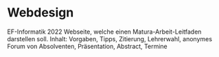 # Webdesign
EF-Informatik 2022
Webseite, welche einen Matura-Arbeit-Leitfaden darstellen soll.
Inhalt: Vorgaben, Tipps, Zitierung, Lehrerwahl, anonymes Forum von Absolventen, Präsentation, Abstract, Termine
